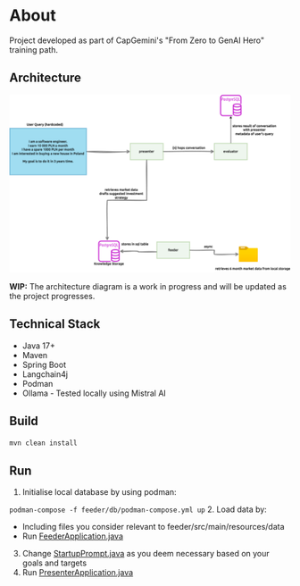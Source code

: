 # About

Project developed as part of CapGemini's "From Zero to GenAI Hero" training path.

## Architecture
![Architecture Diagram](v1-architecture.png)

**WIP:** The architecture diagram is a work in progress and will be updated as the project progresses.


## Technical Stack

* Java 17+
* Maven
* Spring Boot
* Langchain4j
* Podman
* Ollama - Tested locally using Mistral AI

## Build
`mvn clean install`

## Run
1. Initialise local database by using podman:

`podman-compose -f feeder/db/podman-compose.yml up`
2. Load data by:
* Including files you consider relevant to feeder/src/main/resources/data
* Run [FeederApplication.java](feeder%2Fsrc%2Fmain%2Fjava%2Fcom%2Fcapgemini%2Finvestmentassistant%2FFeederApplication.java)
3. Change [StartupPrompt.java](presenter%2Fsrc%2Fmain%2Fjava%2Fcom%2Fcapgemini%2Finvestmentassistant%2Fprompt%2FStartupPrompt.java) as you deem necessary based on your goals and targets
4. Run [PresenterApplication.java](presenter%2Fsrc%2Fmain%2Fjava%2Fcom%2Fcapgemini%2Finvestmentassistant%2FPresenterApplication.java)